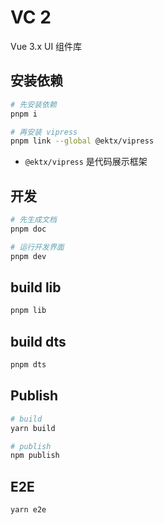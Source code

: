 # VC 2

Vue 3.x UI 组件库

## 安装依赖

```sh
# 先安装依赖
pnpm i

# 再安装 vipress
pnpm link --global @ektx/vipress
```

- `@ektx/vipress` 是代码展示框架

## 开发

```sh
# 先生成文档
pnpm doc

# 运行开发界面
pnpm dev
```

## build lib

```sh
pnpm lib
```

## build dts

```sh
pnpm dts
```

## Publish

```sh
# build
yarn build

# publish
npm publish
```

## E2E

```sh
yarn e2e
```
